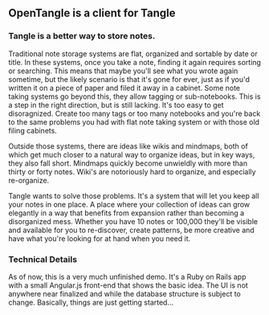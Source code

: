 ## OpenTangle is a client for Tangle

### Tangle is a better way to store notes.

Traditional note storage systems are flat, organized and sortable by date or title. In these systems, once you take a note, finding it again requires sorting or searching. This means that maybe you'll see what you wrote again sometime, but the likely scenario is that it's gone for ever, just as if you'd written it on a piece of paper and filed it away in a cabinet. Some note taking systems go beyond this, they allow tagging or sub-notebooks. This is a step in the right direction, but is still lacking. It's too easy to get disoragnized. Create too many tags or too many notebooks and you're back to the same problems you had with flat note taking system or with those old filing cabinets.

Outside those systems, there are ideas like wikis and mindmaps, both of which get much closer to a natural way to organize ideas, but in key ways, they also fall short. Mindmaps quickly become unwieldly with more than thirty or forty notes. Wiki's are notoriously hard to organize, and especially re-organize.

Tangle wants to solve those problems. It's a system that will let you keep all your notes in one place. A place where your collection of ideas can grow elegantly in a way that benefits from expansion rather than becoming a disorganized mess. Whether you have 10 notes or 100,000 they'll be visible and available for you to re-discover, create patterns, be more creative and have what you're looking for at hand when you need it.

### Technical Details

As of now, this is a very much unfinished demo. It's a Ruby on Rails app with a small Angular.js front-end that shows the basic idea. The UI is not anywhere near finalized and while the database structure is subject to change. Basically, things are just getting started...
